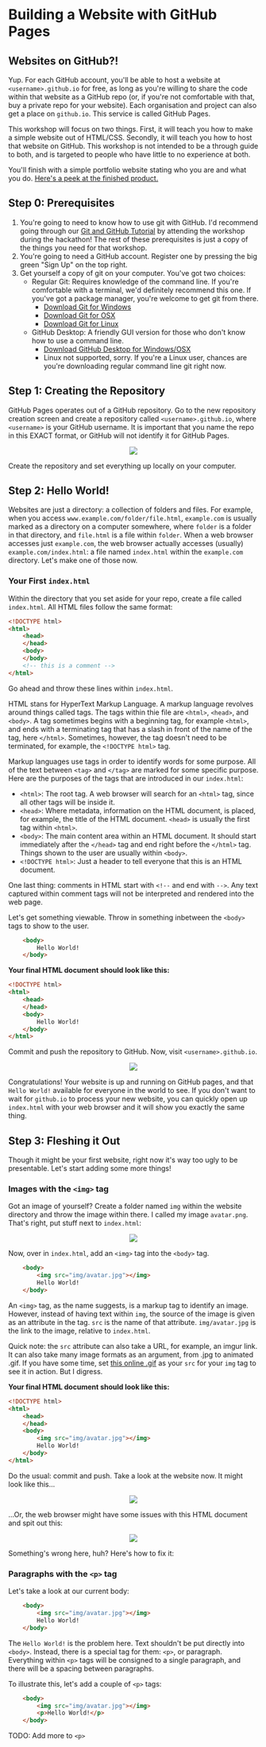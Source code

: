 # Building a Website with GitHub Pages

## Websites on GitHub?!

Yup. For each GitHub account, you'll be able to host a website at `<username>.github.io` for free, as long as you're willing to share the code within that website as a GitHub repo (or, if you're not comfortable with that, buy a private repo for your website). Each organisation and project can also get a place on `github.io`. This service is called GitHub Pages.

This workshop will focus on two things. First, it will teach you how to make a simple website out of HTML/CSS. Secondly, it will teach you how to host that website on GitHub. This workshop is not intended to be a through guide to both, and is targeted to people who have little to no experience at both.

You'll finish with a simple portfolio website stating who you are and what you do. [Here's a peek at the finished product.](https://descrip.github.io/finish/index.html)

## Step 0: Prerequisites
1. You're going to need to know how to use git with GitHub. I'd recommend going through our [Git and GitHub Tutorial](git-and-github) by attending the workshop during the hackathon! The rest of these prerequisites is just a copy of the things you need for that workshop.
2. You're going to need a GitHub account. Register one by pressing the big green "Sign Up" on the top right. 
3. Get yourself a copy of git on your computer. You've got two choices:
	- Regular Git: Requires knowledge of the command line. If you're comfortable with a terminal, we'd definitely recommend this one. If you've got a package manager, you're welcome to get git from there.
		- [Download Git for Windows](https://git-for-windows.github.io/)
		- [Download Git for OSX](https://code.google.com/archive/p/git-osx-installer/downloads)
		- [Download Git for Linux](https://git-scm.com/book/en/v2/Getting-Started-Installing-Git)
	- GitHub Desktop: A friendly GUI version for those who don't know how to use a command line.
		- [Download GitHub Desktop for Windows/OSX](https://desktop.github.com/)
		- Linux not supported, sorry. If you're a Linux user, chances are you're downloading regular command line git right now.

## Step 1: Creating the Repository

GitHub Pages operates out of a GitHub repository. Go to the new repository creation screen and create a repository called `<username>.github.io`, where `<username>` is your GitHub username. It is important that you name the repo in this EXACT format, or GitHub will not identify it for GitHub Pages.

<p align="center"><img src="resources/pages-create-repo.png"/></p>

Create the repository and set everything up locally on your computer.

## Step 2: Hello World!

Websites are just a directory: a collection of folders and files. For example, when you access `www.example.com/folder/file.html`, `example.com` is usually marked as a directory on a computer somewhere, where `folder` is a folder in that directory, and `file.html` is a file within `folder`. When a web browser accesses just `example.com`, the web browser actually accesses (usually) `example.com/index.html`: a file named `index.html` within the `example.com` directory. Let's make one of those now.

### Your First `index.html`

Within the directory that you set aside for your repo, create a file called `index.html`. All HTML files follow the same format:

```html
<!DOCTYPE html>
<html>
    <head>
    </head>
    <body>
    </body>
    <!-- this is a comment -->
</html>
```

Go ahead and throw these lines within `index.html`.

HTML stans for HyperText Markup Language. A markup language revolves around things called tags. The tags within thie file are `<html>`, `<head>`, and `<body>`. A tag sometimes begins with a beginning tag, for example `<html>`, and ends with a terminating tag that has a slash in front of the name of the tag, here `</html>`. Sometimes, however, the tag doesn't need to be terminated, for example, the `<!DOCTYPE html>` tag.

Markup languages use tags in order to identify words for some purpose. All of the text between `<tag>` and `</tag>` are marked for some specific purpose. Here are the purposes of the tags that are introduced in our `index.html`:
 - `<html>`: The root tag. A web browser will search for an `<html>` tag, since all other tags will be inside it.
 - `<head>`: Where metadata, information on the HTML document, is placed, for example, the title of the HTML document. `<head>` is usually the first tag within `<html>`.
 - `<body>`: The main content area within an HTML document. It should start immediately after the `</head>` tag and end right before the `</html>` tag. Things shown to the user are usually within `<body>`.
 - `<!DOCTYPE html>`: Just a header to tell everyone that this is an HTML document.

One last thing: comments in HTML start with `<!--` and end with `-->`. Any text captured within comment tags will not be interpreted and rendered into the web page.

Let's get something viewable. Throw in something inbetween the `<body>` tags to show to the user.

```html
    <body>
    	Hello World!
    </body>
```

**Your final HTML document should look like this:**

```html
<!DOCTYPE html>
<html>
    <head>
    </head>
    <body>
    	Hello World!
    </body>
</html>
```

Commit and push the repository to GitHub. Now, visit `<username>.github.io`.

<p align="center"><img src="resources/pages-hello-world-border.png"/></p>

Congratulations! Your website is up and running on GitHub pages, and that `Hello World!` available for everyone in the world to see. If you don't want to wait for `github.io` to process your new website, you can quickly open up `index.html` with your web browser and it will show you exactly the same thing.

## Step 3: Fleshing it Out

Though it might be your first website, right now it's way too ugly to be presentable. Let's start adding some more things!

### Images with the `<img>` tag

Got an image of yourself? Create a folder named `img` within the website directory and throw the image within there. I called my image `avatar.png`. That's right, put stuff next to `index.html`:

<p align="center"><img src="resources/pages-making-img.gif"/></p>

Now, over in `index.html`, add an `<img>` tag into the `<body>` tag.

```html
    <body>
    	<img src="img/avatar.jpg"></img>
    	Hello World!
    </body>
```

An `<img>` tag, as the name suggests, is a markup tag to identify an image. However, instead of having text within `img`, the source of the image is given as an attribute in the tag. `src` is the name of that attribute. `img/avatar.jpg` is the link to the image, relative to `index.html`. 

Quick note: the `src` attribute can also take a URL, for example, an imgur link. It can also take many image formats as an argument, from .jpg to animated .gif. If you have some time, set [this online .gif](https://i.imgur.com/iu2bXuh.gif) as your `src` for your `img` tag to see it in action. But I digress. 

**Your final HTML document should look like this:**

```html
<!DOCTYPE html>
<html>
    <head>
    </head>
    <body>
    	<img src="img/avatar.jpg"></img>
    	Hello World!
    </body>
</html>
```

Do the usual: commit and push. Take a look at the website now. It might look like this...

<p align="center"><img src="resources/pages-img-1-border.png"/></p>

...Or, the web browser might have some issues with this HTML document and spit out this:

<p align="center"><img src="resources/pages-img-2-border.png"/></p>

Something's wrong here, huh? Here's how to fix it:

### Paragraphs with the `<p>` tag

Let's take a look at our current body:

```html
    <body>
    	<img src="img/avatar.jpg"></img>
    	Hello World!
    </body>
```

The `Hello World!` is the problem here. Text shouldn't be put directly into `<body>`. Instead, there is a special tag for them: `<p>`, or paragraph. Everything within `<p>` tags will be consigned to a single paragraph, and there will be a spacing between paragraphs.

To illustrate this, let's add a couple of `<p>` tags:

```html
    <body>
    	<img src="img/avatar.jpg"></img>
    	<p>Hello World!</p>
    </body>
```

TODO: Add more to `<p>`

### 
